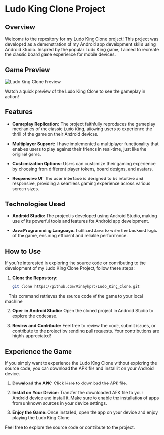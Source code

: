 # Ludo King Clone Project

## Overview

Welcome to the repository for my Ludo King Clone project! This project was developed as a demonstration of my Android app development skills using Android Studio. Inspired by the popular Ludo King game, I aimed to recreate the classic board game experience for mobile devices.

## Game Preview

![Ludo King Clone Preview](https://uc9306e7a76d1179e3b325522e3c.previews.dropboxusercontent.com/p/thumb/ACJg0xrHiUJL4h15TJx7CB_zbxdoiP5oprp7G-NgpA3wlwBhGjZxi8yXsdzEz1oyflWr5cu75i4kb9vQzarCzjoi-mmHOZye3rro_dgBp6TEiCvfS-IsmfKAXzjnN-oaTBwuVBh6p0AY7Ee1tsXvk8p1PCoxWwHkacQenw29146-PzM84qmOyzYp_bvqcYCbKOeVMfwPvPmII2KHtd9tpW8sCjgQsBMBWtIMmWf8bbwiQV1a0s6duN0Sm0vPu_YW8Fpo--DGA_bayJ4LKsfWAgZEvnAIEuU3iLs7LQ8T6lxpAV7QduS7clyMiZ4sH1eHlnLPOIxFhhPcIyCbUY_Wd_tjYZ6iFRYtsmrt-ohCDh4ZAcJ-MzNfSmyOYo618bN_qSw9-cIDGNT8p1K3Uy7AUWWFYRe3N7gI5E8VK6wR-ug_Ii8V01XlBEdS_VCYmlciUDw/p.gif)

Watch a quick preview of the Ludo King Clone to see the gameplay in action!

## Features

- **Gameplay Replication:** The project faithfully reproduces the gameplay mechanics of the classic Ludo King, allowing users to experience the thrill of the game on their Android devices.

- **Multiplayer Support:** I have implemented a multiplayer functionality that enables users to play against their friends in real-time, just like the original game.

- **Customization Options:** Users can customize their gaming experience by choosing from different player tokens, board designs, and avatars.

- **Responsive UI:** The user interface is designed to be intuitive and responsive, providing a seamless gaming experience across various screen sizes.

## Technologies Used

- **Android Studio:** The project is developed using Android Studio, making use of its powerful tools and features for Android app development.

- **Java Programming Language:** I utilized Java to write the backend logic of the game, ensuring efficient and reliable performance.

## How to Use

If you're interested in exploring the source code or contributing to the development of my Ludo King Clone Project, follow these steps:

1. **Clone the Repository:**
   ```bash
   git clone https://github.com/Vinaykpro/Ludo_King_Clone.git

‎ ‎ ‎ This command retrieves the source code of the game to your local machine.

2. **Open in Android Studio:**
Open the cloned project in Android Studio to explore the codebase.

3. **Review and Contribute:**
Feel free to review the code, submit issues, or contribute to the project by sending pull requests. Your contributions are highly appreciated!

## Experience the Game

If you simply want to experience the Ludo King Clone without exploring the source code, you can download the APK file and install it on your Android device.

1. **Download the APK:**
   Click [Here](https://dl.dropboxusercontent.com/scl/fi/1xohp4h0t8t7uuicmfdxf/Ludo-King-Clone-by-Vinaykpro.apk?rlkey=597fiav4fxbfgohvydkvm7mzm&dl=0) to download the APK file.

2. **Install on Your Device:**
   Transfer the downloaded APK file to your Android device and install it. Make sure to enable the installation of apps from unknown sources in your device settings.

3. **Enjoy the Game:**
   Once installed, open the app on your device and enjoy playing the Ludo King Clone!

Feel free to explore the source code or contribute to the project.
